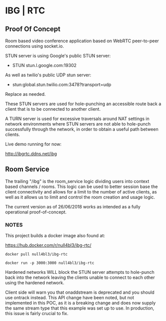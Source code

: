 # IBG | RTC
## Proof Of Concept

Room based video conference application based on WebRTC peer-to-peer connections using socket.io.

STUN server is using Google's public STUN server:

* STUN stun.l.google.com:19302

As well as twilio's public UDP stun server:

* stun:global.stun.twilio.com:3478?transport=udp


Replace as needed.

These STUN servers are used for hole-punching an accessible route back a client that is to be connected to another client.

A TURN server is used for excessive traversals around NAT settings in network environments where STUN servers are not able to hole-punch successfully through the network, in order to obtain a useful path between clients.

Live demo running for now:

http://ibgrtc.ddns.net/ibg

## Room Service

The trailing "/ibg" is the room_service logic dividing users into context based channels / rooms.
This logic can be used to better session base the client connectivity and allows for a limit to the number of active clients, as well as it allows us to limit and control the room creation and usage logic.

The current version as of 26/06/2018 works as intended as a fully operational proof-of-concept.



### NOTES
This project builds a docker image also found at:

https://hub.docker.com/r/null4bl3/ibg-rtc/

```
docker pull null4bl3/ibg-rtc

docker run -p 3000:3000 null4bl3/ibg-rtc
```

Hardened networks WILL block the STUN server attempts to hole-punch back into the network leaving the clients unable to connect to each other using the hardened network.

Client side will warn you that onaddstream is deprecated and you should use ontrack instead. This API change have been noted, but not implemented in this POC, as it is a breaking change and does now supply the same stream type that this example was set up to use. In production, this issue is fairly crucial to fix.

